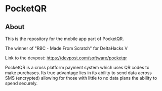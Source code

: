 # PocketQR

## About
This is the repository for the mobile app part of PocketQR.

The winner of "RBC - Made From Scratch" for DeltaHacks V

Link to the devpost: https://devpost.com/software/pocketqr

PocketQR is a cross platform payment system which uses QR codes to make purchases. 
Its true advantage lies in its ability to send data across SMS (encrypted) allowing for those with little to no data plans the ability to spend securely.
